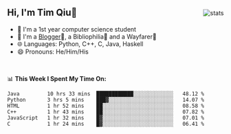 <p>
<img src="https://github-readme-stats.vercel.app/api?username=qyxtim&show_icons=true" alt="stats" align="right" style="padding-top:20px"/>
</p>

## Hi, I'm Tim Qiu👋

- 🔭 I'm a 1st year computer science student
- 🌱 I'm a [Blogger](https://blog.blinkstar.cn)📝, a Bibliophilia📕 and a Wayfarer🚶
- 🌐 Languages: Python, C++, C, Java, Haskell
- 😄 Pronouns: He/Him/His

<br>

📊 **This Week I Spent My Time On:**
<!--START_SECTION:waka-->

```text
Java         10 hrs 33 mins  ████████████░░░░░░░░░░░░░   48.12 %
Python       3 hrs 5 mins    ███▓░░░░░░░░░░░░░░░░░░░░░   14.07 %
HTML         1 hr 52 mins    ██░░░░░░░░░░░░░░░░░░░░░░░   08.58 %
C++          1 hr 43 mins    ██░░░░░░░░░░░░░░░░░░░░░░░   07.82 %
JavaScript   1 hr 32 mins    █▓░░░░░░░░░░░░░░░░░░░░░░░   07.01 %
C            1 hr 24 mins    █▓░░░░░░░░░░░░░░░░░░░░░░░   06.41 %
```

<!--END_SECTION:waka-->
